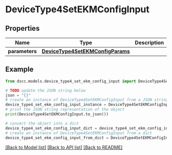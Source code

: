 # DeviceType4SetEKMConfigInput


## Properties

Name | Type | Description | Notes
------------ | ------------- | ------------- | -------------
**parameters** | [**DeviceType4SetEKMConfigParams**](DeviceType4SetEKMConfigParams.md) |  | [optional] 

## Example

```python
from dscc.models.device_type4_set_ekm_config_input import DeviceType4SetEKMConfigInput

# TODO update the JSON string below
json = "{}"
# create an instance of DeviceType4SetEKMConfigInput from a JSON string
device_type4_set_ekm_config_input_instance = DeviceType4SetEKMConfigInput.from_json(json)
# print the JSON string representation of the object
print(DeviceType4SetEKMConfigInput.to_json())

# convert the object into a dict
device_type4_set_ekm_config_input_dict = device_type4_set_ekm_config_input_instance.to_dict()
# create an instance of DeviceType4SetEKMConfigInput from a dict
device_type4_set_ekm_config_input_from_dict = DeviceType4SetEKMConfigInput.from_dict(device_type4_set_ekm_config_input_dict)
```
[[Back to Model list]](../README.md#documentation-for-models) [[Back to API list]](../README.md#documentation-for-api-endpoints) [[Back to README]](../README.md)


